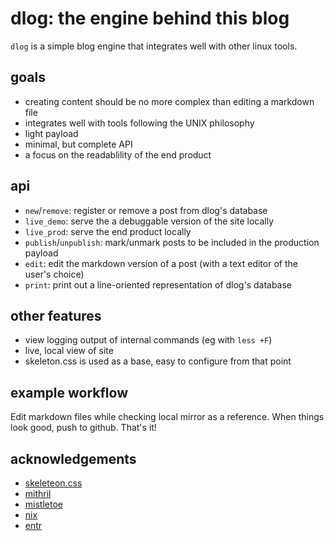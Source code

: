 # dlog: the engine behind this blog

`dlog` is a simple blog engine that integrates well with other linux tools.

## goals

- creating content should be no more complex than editing a markdown file
- integrates well with tools following the UNIX philosophy
- light payload
- minimal, but complete API
- a focus on the readablility of the end product

## api
- `new`/`remove`: register or remove a post from dlog's database
- `live_demo`: serve the a debuggable version of the site locally
- `live_prod`: serve the end product locally
- `publish`/`unpublish`: mark/unmark posts to be included in the production payload
- `edit`: edit the markdown version of a post (with a text editor of the user's choice)
- `print`: print out a line-oriented representation of dlog's database

## other features

- view logging output of internal commands (eg with `less +F`)
- live, local view of site
- skeleton.css is used as a base, easy to configure from that point

## example workflow
Edit markdown files while checking local mirror as a reference.
When things look good, push to github.
That's it!

## acknowledgements
- [skeleteon.css](http://getskeleton.com)
- [mithril](https://mithril.js.org)
- [mistletoe](https://github.com/miyuchina/mistletoe)
- [nix](https://nixos.org/nix)
- [entr](http://entrproject.org)
